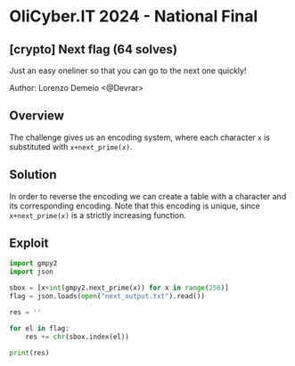 # OliCyber.IT 2024 - National Final

## [crypto] Next flag (64 solves)

Just an easy oneliner so that you can go to the next one quickly!

Author: Lorenzo Demeio <@Devrar>

## Overview

The challenge gives us an encoding system, where each character `x` is substituted with `x+next_prime(x)`.

## Solution

In order to reverse the encoding we can create a table with a character and its corresponding encoding. Note that this encoding is unique, since `x+next_prime(x)` is a strictly increasing function.

## Exploit

```py
import gmpy2
import json

sbox = [x+int(gmpy2.next_prime(x)) for x in range(256)]
flag = json.loads(open("next_output.txt").read())

res = ''

for el in flag:
    res += chr(sbox.index(el))

print(res)
```